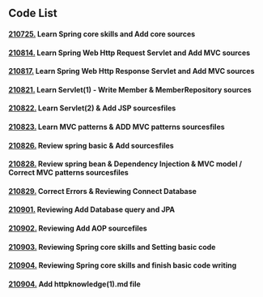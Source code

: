 ## Code List
#### [210725.](https://github.com/yujiah-github/learning-spring-archiving/tree/main/core) Learn Spring core skills and Add core sources
#### [210814.](https://github.com/yujiah-github/learning-spring-archiving/tree/main/servlet) Learn Spring Web Http Request Servlet and Add MVC sources
#### [210817.](https://github.com/yujiah-github/learning-spring-archiving/tree/main/servlet) Learn Spring Web Http Response Servlet and Add MVC sources
#### [210821.](https://github.com/yujiah-github/learning-spring-archiving/tree/main/servlet/src/main/java/hello/servlet/basic/domain/member) Learn Servlet(1) - Write Member & MemberRepository sources
#### [210822.](https://github.com/yujiah-github/learning-spring-archiving/tree/main/servlet/src/main/webapp/jsp) Learn Servlet(2) & Add JSP sourcesfiles
#### [210823.](https://github.com/yujiah-github/learning-spring-archiving/tree/main/servlet/src/main/java/hello/servlet/web/servletmvc) Learn MVC patterns & ADD MVC patterns sourcesfiles
#### [210826.](https://github.com/yujiah-github/learning-spring-archiving/tree/main/hello/src/main/java/com/example/hello) Review spring basic & Add sourcesfiles
#### [210828.](https://github.com/yujiah-github/learning-spring-archiving/tree/main/hello/src/main/java/com/example/hello) Review spring bean & Dependency Injection & MVC model / Correct MVC patterns sourcesfiles
#### [210829.](https://github.com/yujiah-github/learning-spring-archiving/tree/main/hello/src/main/java/com/example/hello) Correct Errors & Reviewing Connect Database
#### [210901.](https://github.com/yujiah-github/learning-spring-archiving/tree/main/hello/src/main/java/com/example/hello) Reviewing Add Database query and JPA
#### [210902.](https://github.com/yujiah-github/learning-spring-archiving/tree/main/hello/src/main/java/com/example/hello) Reviewing Add AOP sourcefiles
#### [210903.](https://github.com/yujiah-github/learning-spring-archiving/tree/main/core%202) Reviewing Spring core skills and Setting basic code
#### [210904.](https://github.com/yujiah-github/learning-spring-archiving/tree/main/core%202/src/main/java/hello/core) Reviewing Spring core skills and finish basic code writing
#### [210904.](https://github.com/yujiah-github/learning-spring-archiving/tree/main/httpknowledge) Add httpknowledge(1).md file
